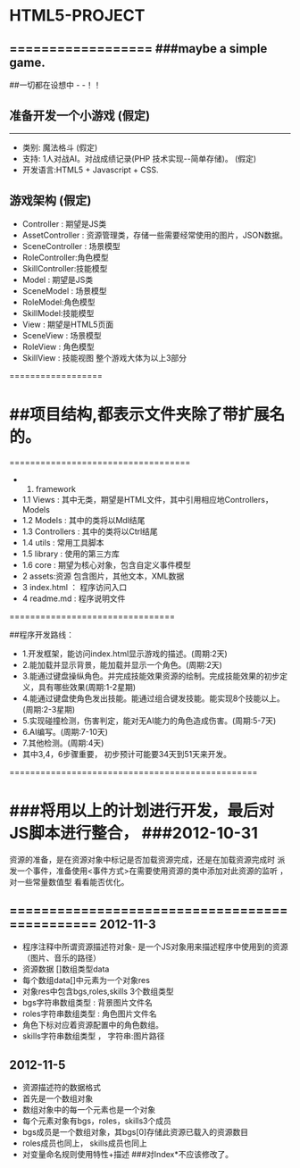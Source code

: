 # HTML5-PROJECT
==================
###maybe a simple game.
------------------------------


##一切都在设想中  - -！！ 
## 准备开发一个小游戏 (假定)
------------------------------
* 类别: 魔法格斗 (假定)
* 支持: 1人对战AI。对战成绩记录(PHP 技术实现--简单存储)。 (假定)
* 开发语言:HTML5 + Javascript + CSS.

## 游戏架构  (假定)

* Controller : 期望是JS类
* AssetController : 资源管理类，存储一些需要经常使用的图片，JSON数据。
* SceneController : 场景模型
* RoleController:角色模型 
* SkillController:技能模型
* Model : 期望是JS类
* SceneModel : 场景模型
* RoleModel:角色模型 
* SkillModel:技能模型
* View : 期望是HTML5页面
* SceneView : 场景模型
* RoleView : 角色模型 
* SkillView : 技能视图
整个游戏大体为以上3部分

==================

##项目结构,都表示文件夹除了带扩展名的。
===================================

===================================

* 1. framework
* 1.1 Views : 其中无类，期望是HTML文件，其中引用相应地Controllers，Models
* 1.2 Models : 其中的类将以Mdl结尾
* 1.3 Controllers : 其中的类将以Ctrl结尾
* 1.4 utils : 常用工具脚本
* 1.5 library : 使用的第三方库
* 1.6 core : 期望为核心对象，包含自定义事件模型
* 2 assets:资源 包含图片，其他文本，XML数据
* 3 index.html ： 程序访问入口
* 4 readme.md : 程序说明文件

================================

##程序开发路线：
* 1.开发框架，能访问index.html显示游戏的描述。(周期:2天)
* 2.能加载并显示背景，能加载并显示一个角色。(周期:2天)
* 3.能通过键盘操纵角色。并完成技能效果资源的绘制。完成技能效果的初步定义，具有哪些效果(周期:1-2星期)
* 4.能通过键盘使角色发出技能。能通过组合键发技能。能实现8个技能以上。(周期:2-3星期)
* 5.实现碰撞检测，伤害判定，能对无AI能力的角色造成伤害。(周期:5-7天)
* 6.AI编写。(周期:7-10天)
* 7.其他检测。(周期:4天)
* 其中3,4，6步骤重要，
 初步预计可能要34天到51天来开发。

================================================

###将用以上的计划进行开发，最后对JS脚本进行整合，
###2012-10-31 
==============================================

资源的准备，是在资源对象中标记是否加载资源完成，还是在加载资源完成时
派发一个事件，准备使用<事件方式>在需要使用资源的类中添加对此资源的监听
，对一些常量数值型 看看能否优化。

==============================================
2012-11-3
--------------------------------

* 程序注释中所谓资源描述符对象-
是一个JS对象用来描述程序中使用到的资源（图片、音乐的路径）
* 资源数据 []数组类型data
* 每个数组data[]中元素为一个对象res
* 对象res中包含bgs,roles,skills 3个数组类型
* bgs字符串数组类型 : 背景图片文件名
* roles字符串数组类型 : 角色图片文件名
* 角色下标对应着资源配置中的角色数组。
* skills字符串数组类型 ， 字符串:图片路径

2012-11-5
-------------------------------------------

* 资源描述符的数据格式
* 首先是一个数组对象
* 数组对象中的每一个元素也是一个对象
* 每个元素对象有bgs，roles，skills3个成员
* bgs成员是一个数组对象，其bgs[0]存储此资源已载入的资源数目
* roles成员也同上， skills成员也同上
* 对变量命名规则使用特性+描述
###对Index*不应该修改了。
